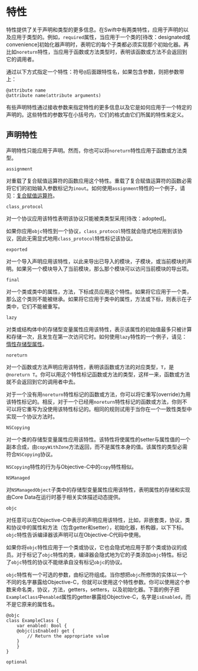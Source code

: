 # 特性

特性提供了关于声明和类型的更多信息。在Swift中有两类特性，应用于声明的以及应用于类型的。例如，`required`属性，当应用于一个类的[待改：designated或convenience]初始化器声明时，表明它的每个子类都必须实现那个初始化器。再比如`noreturn`特性，当应用于函数或方法类型时，表明该函数或方法不会返回到它的调用者。

通过以下方式指定一个特性：符号`@`后面跟特性名，如果包含参数，则把参数带上：

```
@attribute name
@attribute name(attribute arguments)
```

有些声明特性通过接收参数来指定特性的更多信息以及它是如何应用于一个特定的声明的。这些特性的参数写在小括号内，它们的格式由它们所属的特性来定义。

## 声明特性

声明特性只能应用于声明。然而，你也可以将`noreturn`特性应用于函数或方法类型。

`assignment`

对重载了复合赋值运算符的函数应用这个特性。重载了复合赋值运算符的函数必需将它们的初始输入参数标记为`inout`。如何使用`assignment`特性的一个例子，请见：[复合赋值运算符]()。

`class_protocol`

对一个协议应用该特性表明该协议只能被类类型采用[待改：adopted]。

如果你应用`objc`特性到一个协议，`class_protocol`特性就会隐式地应用到该协议，因此无需显式地用`class_protocol`特性标记该协议。

`exported`

对一个导入声明应用该特性，以此来导出已导入的模块，子模块，或当前模块的声明。如果另一个模块导入了当前模块，那么那个模块可以访问当前模块的导出项。

`final`

对一个类或类中的属性，方法，下标成员应用这个特性。如果将它应用于一个类，那么这个类则不能被继承。如果将它应用于类中的属性，方法或下标，则表示在子类中，它们不能被重写。

`lazy`

对类或结构体中的存储型变量属性应用该特性，表示该属性的初始值最多只被计算和存储一次，且发生在第一次访问它时。如何使用`lazy`特性的一个例子，请见：[惰性存储型属性]()。

`noreturn`

对一个函数或方法声明应用该特性，表明该函数或方法的对应类型，`T`，是`@noreturn T`。你可以用这个特性标记函数或方法的类型，这样一来，函数或方法就不会返回到它的调用者中去。

对于一个没有用`noreturn`特性标记的函数或方法，你可以将它重写(override)为用该特性标记的。相反，对于一个已经用`noreturn`特性标记的函数或方法，你则不可以将它重写为没使用该特性标记的。相同的规则试用于当你在一个一致性类型中实现一个协议方法时。

`NSCopying`

对一个类的存储型变量属性应用该特性。该特性将使属性的setter与属性值的一个副本合成，由`copyWithZone`方法返回，而不是属性本身的值。该属性的类型必需符合`NSCopying`协议。

`NSCopying`特性的行为与Objective-C中的`copy`特性相似。

`NSManaged`

对`NSManagedObject`子类中的存储型变量属性应用该特性，表明属性的存储和实现由Core Data在运行时基于相关实体描述动态提供。

`objc`

对任意可以在Objective-C中表示的声明应用该特性，比如，非嵌套类，协议，类和协议中的属性和方法（包含getter和setter），初始化器，析构器，以下下标。`objc`特性告诉编译器该声明可以在Objective-C代码中使用。

如果你将`objc`特性应用于一个类或协议，它也会隐式地应用于那个类或协议的成员。对于标记了`objc`特性的类，编译器会隐式地为它的子类添加`objc`特性。标记了`objc`特性的协议不能继承自没有标记`objc`的协议。

`objc`特性有一个可选的参数，由标记符组成。当你想把`objc`所修饰的实体以一个不同的名字暴露给Objective-C，你就可以使用这个特性参数。你可以使用这个参数来命名类，协议，方法，getters，setters，以及初始化器。下面的例子把`ExampleClass`中`enabled`属性的getter暴露给Objective-C，名字是`isEnabled`，而不是它原来的属性名。

```
@objc
class ExampleClass {
    var enabled: Bool {
    @objc(isEnabled) get {
        // Return the appropriate value
    }
    }
}
```

`optional`
